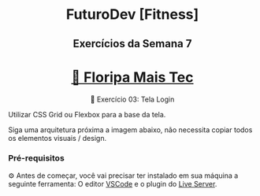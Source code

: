 <h1 align="center"> FuturoDev [Fitness] </h1>

<h2 align="center"> Exercícios da Semana 7</h2>

<h1 align="center">
    <a href="https://floripamaistec.pmf.sc.gov.br/">🔗 Floripa Mais Tec</a>
</h1>
<p align="center">🚀 Exercício 03: Tela Login</p>

<p>Utilizar CSS Grid ou Flexbox para a base da tela.<br>

Siga uma arquitetura próxima a imagem abaixo, não necessita copiar todos os elementos visuais / design.</p>



### Pré-requisitos

⚙ Antes de começar, você vai precisar ter instalado em sua máquina a seguinte ferramenta:
O editor [VSCode](https://code.visualstudio.com/) e o plugin do [Live Server](https://marketplace.visualstudio.com/items?itemName=ritwickdey.LiveServer). 
